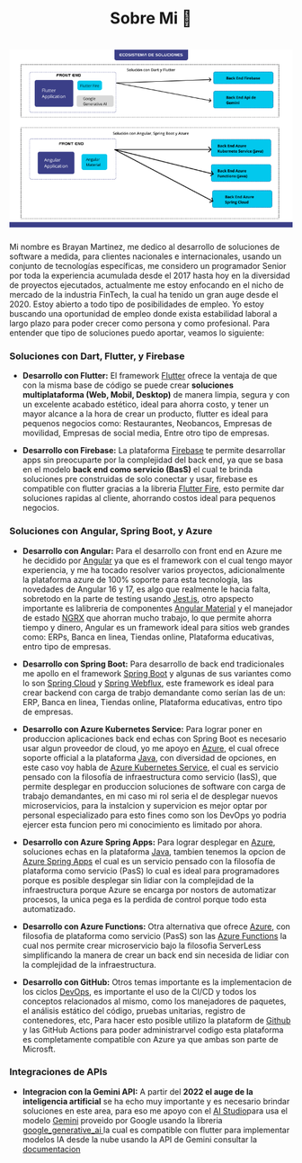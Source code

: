 <h1 align="center"> Sobre Mi 👋</h1>

<h1 align="center">
  <img src="https://github.com/Ing-Brayan-Martinez/Ing-Brayan-Martinez/blob/master/docs/GitHub-Portada.png" 
    alt="Code" width="800"/>
</h1>

Mi nombre es Brayan Martinez, me dedico al desarrollo de soluciones de software a medida, para clientes nacionales 
e internacionales, usando un conjunto de tecnologías específicas, me considero un programador Senior por toda la 
experiencia acumulada desde el 2017 hasta hoy en la diversidad de proyectos ejecutados, actualmente me estoy enfocando
en el nicho de mercado de la industria FinTech, la cual ha tenido un gran auge desde el 2020. Estoy abierto a todo tipo
de posibilidades de empleo. Yo estoy buscando una oportunidad de empleo donde exista estabilidad laboral a largo plazo
para poder crecer como persona y como profesional. Para entender que tipo de soluciones puedo aportar, veamos lo 
siguiente:

### Soluciones con Dart, Flutter, y Firebase

- **Desarrollo con Flutter:** El framework [Flutter](https://flutter.dev/) ofrece la ventaja de que con la misma 
  base de código se puede crear **soluciones multiplataforma (Web, Mobil, Desktop)** de manera limpia, segura y con un 
  excelente acabado estético, ideal para ahorra costo, y tener un mayor alcance a la hora de crear un producto, 
  flutter es ideal para pequenos negocios como: Restaurantes, Neobancos, Empresas de movilidad, Empresas de social 
  media, Entre otro tipo de empresas.

- **Desarrollo con Firebase:** La plataforma [Firebase](https://firebase.google.com) te permite desarrollar apps sin
  preocuparte por la complejidad del back end, ya que se basa en el modelo **back end como servicio (BasS)** el cual te
  brinda soluciones pre construidas de solo conectar y usar, firebase es compatible con flutter gracias a la libreria
  [Flutter Fire](https://firebase.flutter.dev/), esto permite dar soluciones rapidas al cliente, ahorrando costos ideal
  para pequenos negocios.

### Soluciones con Angular, Spring Boot, y Azure

- **Desarrollo con Angular:** Para el desarrollo con front end en Azure me he decidido por 
  [Angular](https://angular.io/) ya que es el framework con el cual tengo mayor experiencia, y me ha tocado resolver 
  varios proyectos, adicionalmente la plataforma azure de 100% soporte para esta tecnología, las novedades de Angular 16
  y 17, es algo que realmente le hacia falta, sobretodo en la parte de testing usando [Jest.js](https://jestjs.io/), 
  otro apspecto importante es lalibreria de componentes [Angular Material](https://material.angular.io/) y el 
  manejador de estado [NGRX](https://ngrx.io/) que ahorran mucho trabajo, lo que permite ahorra tiempo y dinero, 
  Angular es un framework ideal para sitios web grandes como: ERPs, Banca en linea, Tiendas online, Plataforma 
  educativas, entro tipo de empresas.

- **Desarrollo con Spring Boot:** Para desarrollo de back end tradicionales me apollo en el framework 
  [Spring Boot](https://spring.io/) y algunas de sus variantes como lo son [Spring Cloud](https://spring.io/cloud) y
  [Spring Webflux](https://spring.io/reactive), este framework es ideal para crear backend con carga de trabjo 
  demandante como serían las de un: ERP, Banca en linea, Tiendas online, Plataforma educativas, entro tipo de empresas.

- **Desarrollo con Azure Kubernetes Service:** Para lograr poner en produccion aplicaciones back end echas con 
  Spring Boot es necesario usar algun proveedor de cloud, yo me apoyo en [Azure](https://azure.microsoft.com/en-us), el 
  cual ofrece soporte official a la plataforma [Java](https://azure.microsoft.com/en-us/resources/developers/java), con 
  diversidad de opciones, en este caso voy habla de 
  [Azure Kubernetes Service](https://azure.microsoft.com/en-us/products/kubernetes-service), el cual es servicio 
  pensado con la filosofía de infraestructura como servicio (IasS), que permite desplegar en produccion soluciones de 
  software con carga de trabajo demandantes, en mi caso mi rol seria el de desplegar nuevos microservicios, para la 
  instalcion y supervicion es mejor optar por personal especializado para esto fines como son los DevOps yo podria 
  ejercer esta funcion pero mi conocimiento es limitado por ahora. 

- **Desarrollo con Azure Spring Apps:** Para lograr desplegar en [Azure](https://azure.microsoft.com/en-us), soluciones 
  echas en la plataforma [Java](https://azure.microsoft.com/en-us/resources/developers/java), tambien tenemos la opcion
  de [Azure Spring Apps](https://azure.microsoft.com/en-us/products/spring-apps) el cual es un servicio pensado con la 
  filosofía de plataforma como servicio (PasS) lo cual es ideal para programadores porque es posible desplegar sin 
  lidiar con la complejidad de la infraestructura porque Azure se encarga por nostors de automatizar procesos, la unica
  pega es la perdida de control porque todo esta automatizado.

- **Desarrollo con Azure Functions:** Otra alternativa que ofrece [Azure](https://azure.microsoft.com/en-us), con 
  filosofia de plataforma como servicio (PasS) son las 
  [Azure Functions](https://azure.microsoft.com/en-us/products/functions) la cual nos permite crear microservicio 
  bajo la filosofia ServerLess simplificando la manera de crear un back end sin necesida de lidiar con la 
  complejidad de la infraestructura.

- **Desarrollo con GitHub:**  Otros temas importante es la implementacion de los ciclos 
  [DevOps](https://azure.microsoft.com/en-us/resources/cloud-computing-dictionary/what-is-devops), es importante el 
  uso de la CI/CD y todos los conceptos relacionados al mismo, como los manejadores de paquetes, el análisis estático
  del código, pruebas unitarias, registro de contenedores, etc, Para hacer esto posible utilizo la plataform de 
  [Github](https://github.com/) y las GitHub Actions para poder administrarvel codigo esta plataforma es 
  completamente compatible con Azure ya que ambas son parte de Microsft.

### Integraciones de APIs

- **Integracion con la Gemini API:** A partir del **2022 el auge de la inteligencia  artificial** se ha echo muy 
  importante y es necesario brindar soluciones en este area, para eso me apoyo con el 
  [AI Studio](https://aistudio.google.com/app/prompts/new_chat)para usa el modelo
  [Gemini](https://gemini.google.com/app) proveido por Google usando la libreria
  [google_generative_ai ](https://pub.dev/packages/google_generative_ai)la cual es compatible con flutter para
  implementar modelos IA desde la nube usando la API de Gemini consultar la [documentacion](https://ai.google.dev/)